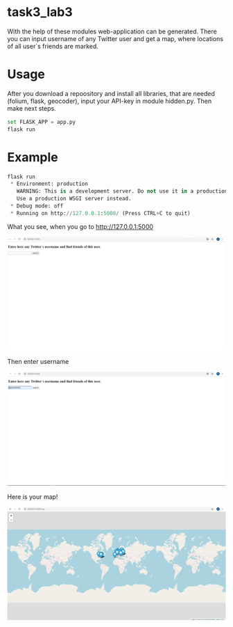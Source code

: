 # task3_lab3
With the help of these modules web-application can be generated. There you can input username of any Twitter user and get a map, where
locations of all user`s friends are marked.

# Usage
After you download a repoository and install all libraries, that are needed (folium, flask, geocoder), input
your API-key in module hidden.py. Then make next steps.
```python
set FLASK_APP = app.py
flask run
```

# Example

```python
flask run
 * Environment: production
   WARNING: This is a development server. Do not use it in a production deployment.
   Use a production WSGI server instead.
 * Debug mode: off
 * Running on http://127.0.0.1:5000/ (Press CTRL+C to quit)
```

What you see, when you go to http://127.0.0.1:5000

![](start.png)

Then enter username

![](start_with_name.png)

Here is your map!

![](map.png)
